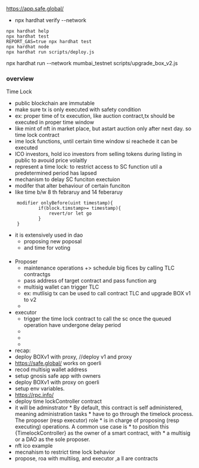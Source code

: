 
<!-- 0x2904FBa2929fb9b56f2dEb743B4c724E71Cdf34c -->
https://app.safe.global/

- npx hardhat verify --network <netowrk> <contract-address>


```shell
npx hardhat help
npx hardhat test
REPORT_GAS=true npx hardhat test
npx hardhat node
npx hardhat run scripts/deploy.js
```
npx hardhat run --network mumbai_testnet scripts/upgrade_box_v2.js 


### overview

Time Lock
- public blockchain are immutable
- make sure tx is only executed with safety condition
- ex: proper time of tx execution, like auction contract,tx should be executed in proper time window
- like mint of nft in market place, but astart auction only after next day. so time lock contract
- ime lock functions, until certain time window si reachede it can be executed
- ICO investors, hold ico investors from selling tokens during listing in public to avouid price volaitly  
- represent a time lock: to restrict access to SC function util a predetermined period has lapsed
-  mechanism to delay SC funciton exectuion
- modifer that alter behaviour of certain funciton
-   like time b/w 8 th febraruy and 14 feberaruy
```solidity
    modifier onlyBefore(uint timestamp){
            if(block.timstamp>= timestamp){
                revert/or let go    
            }
    }
 ```
- it is extensively used in dao
   - proposing new poposal
   - and time for voting
   



####
- Proposer
  - maintenance operations +> schedule big fices by calling TLC contractgs 
  - pass address of target contract and pass function arg
  - multisig wallet can trigger TLC
  - ex: mutlisig tx can be used to call contract TLC and upgrade BOX v1 to v2
  -  
- executor 
  - trigger the time lock contract to call the sc once the queued operation have undergone delay period
  - 
  -
  -  
- recap:  
- deploy BOXv1 with proxy,   //deploy v1 and proxy
- https://safe.global/ works on goerli
- recod multisig wallet address
- setup gnosis safe app with owners 
- deploy BOXv1 with proxy on goerli
- setup env variables.
- https://rpc.info/
- deploy time lockController contract
- it will be adminstrator  * By default, this contract is self administered, meaning administration tasks  * have to go through the timelock process. The proposer (resp executor) role * is in charge of proposing (resp executing) operations. A common use case is * to position this {TimelockController} as the owner of a smart contract, with * a multisig or a DAO as the sole proposer.
- nft ico example
- mecnahism to restrict time lock  behavior
- propose, roa with multiisg, and executor ,a ll are contracts